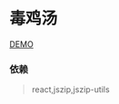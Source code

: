 <!--
 * @Author: None
 * @LastEditors: None
 * @Date: 2019-11-14 12:27:50
 * @LastEditTime: 2019-11-14 18:21:22
 * @Description: 
 -->
# 毒鸡汤

[DEMO](https://blackmady.github.io/dujitang/)

### 依赖
> react,jszip,jszip-utils